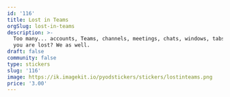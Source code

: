 ```yaml
---
id: '116'
title: Lost in Teams
orgSlug: lost-in-teams
description: >-
  Too many... accounts, Teams, channels, meetings, chats, windows, tabs... and
  you are lost? We as well. 
draft: false
community: false
type: stickers
slug: '116'
image: https://ik.imagekit.io/pyodstickers/stickers/lostinteams.png
price: '3.00'
---
```

